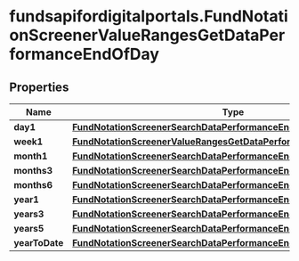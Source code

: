 # fundsapifordigitalportals.FundNotationScreenerValueRangesGetDataPerformanceEndOfDay

## Properties

Name | Type | Description | Notes
------------ | ------------- | ------------- | -------------
**day1** | [**FundNotationScreenerSearchDataPerformanceEndOfDayDay1**](FundNotationScreenerSearchDataPerformanceEndOfDayDay1.md) |  | [optional] 
**week1** | [**FundNotationScreenerValueRangesGetDataPerformanceEndOfDayWeek1**](FundNotationScreenerValueRangesGetDataPerformanceEndOfDayWeek1.md) |  | [optional] 
**month1** | [**FundNotationScreenerSearchDataPerformanceEndOfDayMonth1**](FundNotationScreenerSearchDataPerformanceEndOfDayMonth1.md) |  | [optional] 
**months3** | [**FundNotationScreenerSearchDataPerformanceEndOfDayMonths3**](FundNotationScreenerSearchDataPerformanceEndOfDayMonths3.md) |  | [optional] 
**months6** | [**FundNotationScreenerSearchDataPerformanceEndOfDayMonths6**](FundNotationScreenerSearchDataPerformanceEndOfDayMonths6.md) |  | [optional] 
**year1** | [**FundNotationScreenerSearchDataPerformanceEndOfDayYear1**](FundNotationScreenerSearchDataPerformanceEndOfDayYear1.md) |  | [optional] 
**years3** | [**FundNotationScreenerSearchDataPerformanceEndOfDayYears3**](FundNotationScreenerSearchDataPerformanceEndOfDayYears3.md) |  | [optional] 
**years5** | [**FundNotationScreenerSearchDataPerformanceEndOfDayYears5**](FundNotationScreenerSearchDataPerformanceEndOfDayYears5.md) |  | [optional] 
**yearToDate** | [**FundNotationScreenerSearchDataPerformanceEndOfDayYearToDate**](FundNotationScreenerSearchDataPerformanceEndOfDayYearToDate.md) |  | [optional] 


